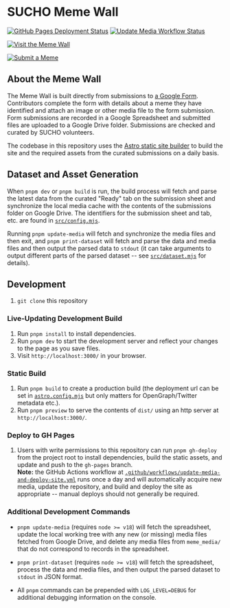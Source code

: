 # SUCHO Meme Wall


[![GitHub Pages Deployment Status](https://img.shields.io/github/deployments/sucho-archiving/meme-wall/github-pages?label=GitHub%20Pages)](https://github.com/sucho-archiving/meme-wall/actions/workflows/pages/pages-build-deployment) [![Update Media Workflow Status](https://img.shields.io/github/actions/workflow/status/sucho-archiving/meme-wall/update-media-and-deploy-site.yml?branch=main&label=Update%20Media)](https://github.com/sucho-archiving/meme-wall/actions/workflows/update-media-and-deploy-site.yml)


[![Visit the Meme Wall](src/img/opengraph_image.1200x630.jpeg)](https://memes.sucho.org/)

[![Submit a Meme](https://img.shields.io/badge/Submit%20a%20Meme-blue?style=for-the-badge)](https://docs.google.com/forms/d/e/1FAIpQLSdhi-nky_fICuBD-HKaGsQi_ezukKtU3oVeMulMg0Ra8TCnvw/viewform)


## About the Meme Wall

The Meme Wall is built directly from submissions to [a Google Form](https://docs.google.com/forms/d/e/1FAIpQLSdhi-nky_fICuBD-HKaGsQi_ezukKtU3oVeMulMg0Ra8TCnvw/viewform).  Contributors complete the form with details about a meme they have identified and attach an image or other media file to the form submission.  Form submissions are recorded in a Google Spreadsheet and submitted files are uploaded to a Google Drive folder.  Submissions are checked and curated by SUCHO volunteers.

The codebase in this repository uses the [Astro static site builder](https://astro.build/) to build the site and the required assets from the curated submissions on a daily basis.


## Dataset and Asset Generation

When `pnpm dev` or `pnpm build` is run, the build process will fetch and parse the latest data from the curated "Ready" tab on the submission sheet and synchronize the local media cache with the contents of the submissions folder on Google Drive.  The identifiers for the submission sheet and tab, etc. are found in [`src/config.mjs`](src/config.mjs).

Running `pnpm update-media` will fetch and synchronize the media files and then exit, and `pnpm print-dataset` will fetch and parse the data and media files and then output the parsed data to `stdout` (it can take arguments to output different parts of the parsed dataset -- see [`src/dataset.mjs`](src/dataset.mjs) for details).


## Development

1. `git clone` this repository


### Live-Updating Development Build

1. Run `pnpm install` to install dependencies.
1. Run `pnpm dev` to start the development server and reflect your changes to the page as you save files.
1. Visit `http://localhost:3000/` in your browser.


### Static Build

1. Run `pnpm build` to create a production build (the deployment url can be set in [`astro.config.mjs`](astro.config.mjs) but only matters for OpenGraph/Twitter metadata etc.).
2. Run `pnpm preview` to serve the contents of `dist/` using an http server at `http://localhost:3000/`.


### Deploy to GH Pages

1. Users with write permissions to this repository can run `pnpm gh-deploy` from the project root to install dependencies, build the static assets, and update and push to the `gh-pages` branch.  
  **Note:** the GitHub Actions workflow at [`.github/workflows/update-media-and-deploy-site.yml`](.github/workflows/update-media-and-deploy-site.yml) runs once a day and will automatically acquire new media, update the repository, and build and deploy the site as appropriate -- manual deploys should not generally be required.


### Additional Development Commands

* `pnpm update-media` (requires `node >= v18`) will fetch the spreadsheet, update the local working tree with any new (or missing) media files fetched from Google Drive, and delete any media files from `meme_media/` that do not correspond to records in the spreadsheet.
* `pnpm print-dataset` (requires `node >= v18`) will fetch the spreadsheet, process the data and media files, and then output the parsed dataset to `stdout` in JSON format.

* All `pnpm` commands can be prepended with `LOG_LEVEL=DEBUG` for additional debugging information on the console.
